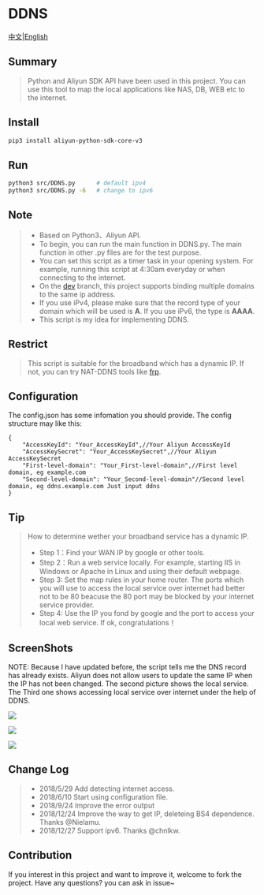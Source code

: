 # DDNS
[中文](https://github.com/mgsky1/DDNS/blob/master/README_ZH_CN.md)|[English](https://github.com/mgsky1/DDNS/blob/master/README.md)
## Summary
> Python and Aliyun SDK API have been used in this project. You can use this tool to map the local applications like NAS, DB, WEB etc to the internet.
## Install
```bash
pip3 install aliyun-python-sdk-core-v3
```
## Run
```bash
python3 src/DDNS.py      # default ipv4
python3 src/DDNS.py -6   # change to ipv6
```
## Note
> * Based on Python3、Aliyun API.
> * To begin, you can run the main function in DDNS.py. The main function in other .py files are for the test purpose.
> * You can set this script as a timer task in your opening system. For example, running this script at 4:30am everyday or when connecting to the internet.
> * On the [dev](https://github.com/mgsky1/DDNS/tree/dev) branch, this project supports binding multiple domains to the same ip address.
> * If you use iPv4, please make sure that the record type of your domain which will be used is **A**. If you use iPv6, the type is **AAAA**. 
> * This script is my idea for implementing DDNS.

## Restrict
> This script is suitable for the broadband which has a dynamic IP. If not, you can try NAT-DDNS tools like [frp](https://github.com/fatedier/frp).

## Configuration
The config.json has some infomation you should provide. The config structure may like this: 
```
{
    "AccessKeyId": "Your_AccessKeyId",//Your Aliyun AccessKeyId
    "AccessKeySecret": "Your_AccessKeySecret",//Your Aliyun AccessKeySecret
    "First-level-domain": "Your_First-level-domain",//First level domain, eg example.com
    "Second-level-domain": "Your_Second-level-domain"//Second level domain, eg ddns.example.com Just input ddns
}
```
## Tip
> How to determine wether your broadband service has a dynamic IP.
> * Step 1：Find your WAN IP by google or other tools.
> * Step 2：Run a web service locally. For example, starting IIS in Windows or Apache in Linux and using their default webpage.
> * Step 3: Set the map rules in your home router. The ports which you will use to access the local service over internet had better not to be 80 beacuse the 80 port may be blocked by your internet service provider.
> * Step 4: Use the IP you fond by google and the port to access your local web service. If ok, congratulations！

## ScreenShots
NOTE: Because I have updated before, the script tells me the DNS record has already exists. Aliyun does not allow users to update the same IP when the IP has not been changed. The second picture shows the local service. The Third one shows accessing local service over internet under the help of DDNS.

![](http://xxx.fishc.org/forum/201805/26/181341tp2frcnnnvnvc5iz.png)

![](http://xxx.fishc.org/forum/201805/26/200124rsubrwwdblr8ffwz.png)

![](http://xxx.fishc.org/forum/201805/26/200228kb1u63hargn0pc1n.png)

## Change Log
> * 2018/5/29 Add detecting internet access.
> * 2018/6/10 Start using configuration file.
> * 2018/9/24 Improve the error output
> * 2018/12/24 Improve the way to get IP, deleteing BS4 dependence. Thanks @Nielamu.
> * 2018/12/27 Support ipv6. Thanks @chnlkw.

## Contribution
If you interest in this project and want to improve it, welcome to fork the project. Have any questions? you can ask in issue~
